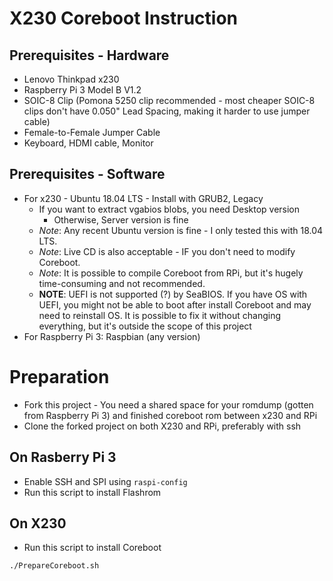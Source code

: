 # X230 Coreboot Instruction

## Prerequisites - Hardware
* Lenovo Thinkpad x230
* Raspberry Pi 3 Model B V1.2
* SOIC-8 Clip (Pomona 5250 clip recommended - most cheaper SOIC-8 clips don't have 0.050" Lead Spacing, making it harder to use jumper cable)
* Female-to-Female Jumper Cable
* Keyboard, HDMI cable, Monitor

## Prerequisites - Software
* For x230 - Ubuntu 18.04 LTS - Install with GRUB2, Legacy
	* If you want to extract vgabios blobs, you need Desktop version
		* Otherwise, Server version is fine
	* _Note_: Any recent Ubuntu version is fine - I only tested this with 18.04 LTS.
	* _Note_: Live CD is also acceptable - IF you don't need to modify Coreboot.
	* _Note_: It is possible to compile Coreboot from RPi, but it's hugely time-consuming and not recommended.
	* __NOTE__: UEFI is not supported (?) by SeaBIOS. If you have OS with UEFI, you might not be able to boot after install Coreboot and may need to reinstall OS. It is possible to fix it without changing everything, but it's outside the scope of this project
* For Raspberry Pi 3: Raspbian (any version)

# Preparation
* Fork this project - You need a shared space for your romdump (gotten from Raspberry Pi 3) and finished coreboot rom between x230 and RPi
* Clone the forked project on both X230 and RPi, preferably with ssh

## On Rasberry Pi 3
* Enable SSH and SPI using ``raspi-config``
* Run this script to install Flashrom

## On X230
* Run this script to install Coreboot

```
./PrepareCoreboot.sh
```
